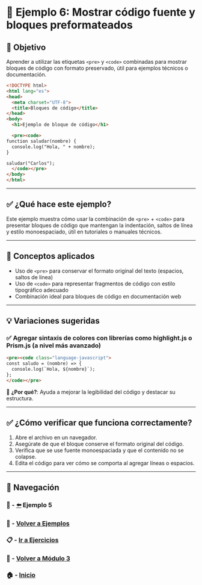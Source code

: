 # 🧪 Ejemplo 6: Mostrar código fuente y bloques preformateados

## 🎯 Objetivo
Aprender a utilizar las etiquetas `<pre>` y `<code>` combinadas para mostrar bloques de código con formato preservado, útil para ejemplos técnicos o documentación.

```html
<!DOCTYPE html>
<html lang="es">
<head>
  <meta charset="UTF-8">
  <title>Bloques de código</title>
</head>
<body>
  <h1>Ejemplo de bloque de código</h1>

  <pre><code>
function saludar(nombre) {
  console.log("Hola, " + nombre);
}

saludar("Carlos");
  </code></pre>
</body>
</html>
```

---

## ✅ ¿Qué hace este ejemplo?

Este ejemplo muestra cómo usar la combinación de `<pre>` + `<code>` para presentar bloques de código que mantengan la indentación, saltos de línea y estilo monoespaciado, útil en tutoriales o manuales técnicos.

---

## 🧠 Conceptos aplicados

- Uso de `<pre>` para conservar el formato original del texto (espacios, saltos de línea)
- Uso de `<code>` para representar fragmentos de código con estilo tipográfico adecuado
- Combinación ideal para bloques de código en documentación web

---

## 💡 Variaciones sugeridas

### ✅ Agregar sintaxis de colores con librerías como highlight.js o Prism.js (a nivel más avanzado)

```html
<pre><code class="language-javascript">
const saludo = (nombre) => {
  console.log(`Hola, ${nombre}`);
};
</code></pre>
```
📌 **¿Por qué?**: Ayuda a mejorar la legibilidad del código y destacar su estructura.

---

## ✅ ¿Cómo verificar que funciona correctamente?

1. Abre el archivo en un navegador.
2. Asegúrate de que el bloque conserve el formato original del código.
3. Verifica que se use fuente monoespaciada y que el contenido no se colapse.
4. Edita el código para ver cómo se comporta al agregar líneas o espacios.

---

## 🔁 Navegación

### 🧪 - [⬅️](./Ejemplo_5.md) Ejemplo 5 

### 🧪 - [Volver a Ejemplos](../README.md)

### 📋 - [Ir a Ejercicios](../../Ejercicios/README.md)

### 📘 - [Volver a Módulo 3](../../Modulo_3.md)

### 🏠 - [Inicio](../../../README.md)
